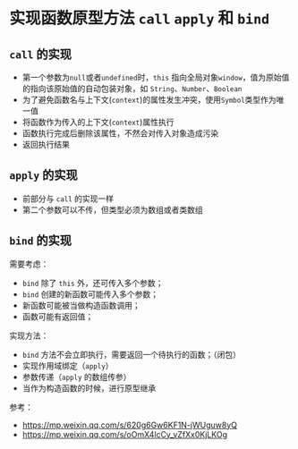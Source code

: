 # 实现函数原型方法 `call` `apply` 和 `bind`

## `call` 的实现

- 第一个参数为`null`或者`undefined`时，`this` 指向全局对象`window`，值为原始值的指向该原始值的自动包装对象，如 `String`、`Number`、`Boolean`
- 为了避免函数名与上下文(`context`)的属性发生冲突，使用`Symbol`类型作为唯一值
- 将函数作为传入的上下文(`context`)属性执行
- 函数执行完成后删除该属性，不然会对传入对象造成污染
- 返回执行结果

## `apply` 的实现

- 前部分与 `call` 的实现一样
- 第二个参数可以不传，但类型必须为数组或者类数组

## `bind` 的实现

需要考虑：

- `bind` 除了 `this` 外，还可传入多个参数；
- `bind` 创建的新函数可能传入多个参数；
- 新函数可能被当做构造函数调用；
- 函数可能有返回值；

实现方法：

- `bind` 方法不会立即执行，需要返回一个待执行的函数；（闭包）
- 实现作用域绑定（`apply`）
- 参数传递（`apply` 的数组传参）
- 当作为构造函数的时候，进行原型继承

参考：

- https://mp.weixin.qq.com/s/620g6Gw6KF1N-jWUguw8yQ
- https://mp.weixin.qq.com/s/oOmX4lcCy_vZfXx0KjLKOg
